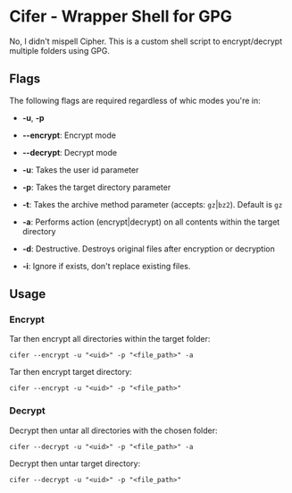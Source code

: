 # Cifer - Wrapper Shell for GPG

No, I didn't mispell Cipher.
This is a custom shell script to encrypt/decrypt multiple folders using GPG. 

## Flags

The following flags are required regardless of whic modes you're in:
- **-u**, **-p**

- **--encrypt**: Encrypt mode
- **--decrypt**: Decrypt mode
- **-u**: Takes the user id parameter
- **-p**: Takes the target directory parameter
- **-t**: Takes the archive method parameter (accepts: `gz`|`bz2`). Default is `gz`
- **-a**: Performs action (encrypt|decrypt) on all contents within the target directory
- **-d**: Destructive. Destroys original files after encryption or decryption
- **-i**: Ignore if exists, don't replace existing files.

## Usage

###  Encrypt

Tar then encrypt all directories within the target folder:

```
cifer --encrypt -u "<uid>" -p "<file_path>" -a
```

Tar then encrypt target directory:

```
cifer --encrypt -u "<uid>" -p "<file_path>" 
```

### Decrypt

Decrypt then untar all directories with the chosen folder:

```
cifer --decrypt -u "<uid>" -p "<file_path>" -a
```

Decrypt then untar target directory:

```
cifer --decrypt -u "<uid>" -p "<file_path>"
```
